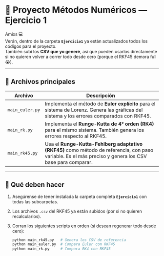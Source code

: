 # 🧮 Proyecto Métodos Numéricos — Ejercicio 1

Amixs 💻  
Verán, dentro de la carpeta **`Ejercicio1`** ya están actualizados todos los códigos para el proyecto.  
También subí los **CSV que yo generé**, así que pueden usarlos directamente si no quieren volver a correr todo desde cero (porque el RKF45 demora full 😭).

---

## 📂 Archivos principales

| Archivo | Descripción |
|----------|--------------|
| `main_euler.py` | Implementa el método de **Euler explícito** para el sistema de Lorenz. Genera las gráficas del sistema y los errores comparados con RKF45. |
| `main_rk.py` | Implementa el **Runge-Kutta de 4° orden (RK4)** para el mismo sistema. También genera los errores respecto al RKF45. |
| `main_rk45.py` | Usa el **Runge-Kutta-Fehlberg adaptativo (RKF45)** como método de referencia, con paso variable. Es el más preciso y genera los CSV base para comparar. |

---

## 🧠 Qué deben hacer

1. Asegúrense de tener instalada la carpeta completa **`Ejercicio1`** con todas las subcarpetas.
2. Los archivos `.csv` del RKF45 ya están subidos (por si no quieren recalcularlos).
3. Corran los siguientes scripts en orden (si desean regenerar todo desde cero):

   ```bash
   python main_rk45.py   # Genera los CSV de referencia
   python main_euler.py  # Compara Euler con RKF45
   python main_rk.py     # Compara RK4 con RKF45

